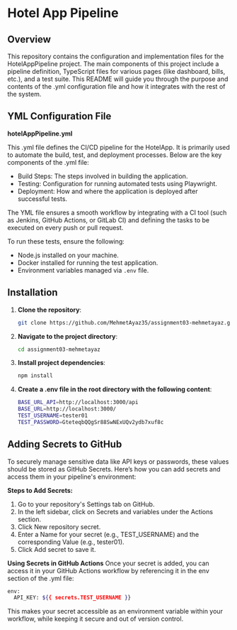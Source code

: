 # Hotel App Pipeline

## Overview

This repository contains the configuration and implementation files for the HotelAppPipeline project. The main components of this project include a pipeline definition, TypeScript files for various pages (like dashboard, bills, etc.), and a test suite. This README will guide you through the purpose and contents of the .yml configuration file and how it integrates with the rest of the system.

## YML Configuration File
 **hotelAppPipeline.yml**

 This .yml file defines the CI/CD pipeline for the HotelApp. It is primarily used to automate the build, test, and deployment processes. Below are the key components of the .yml file:

- Build Steps: The steps involved in building the application.
- Testing: Configuration for running automated tests using Playwright.
- Deployment: How and where the application is deployed after successful tests.

The YML file ensures a smooth workflow by integrating with a CI tool (such as Jenkins, GitHub Actions, or GitLab CI) and defining the tasks to be executed on every push or pull request.

To run these tests, ensure the following:
- Node.js installed on your machine.
- Docker installed for running the test application.
- Environment variables managed via `.env` file.

## Installation

1. **Clone the repository**:
   ```bash
   git clone https://github.com/MehmetAyaz35/assignment03-mehmetayaz.git
   ```
2. **Navigate to the project directory**:

   ```bash
   cd assignment03-mehmetayaz
    ```
3. **Install project dependencies**:

   ```bash
   npm install
    ```
4. **Create a .env file in the root directory with the following content**:

   ```bash
   BASE_URL_API=http://localhost:3000/api
   BASE_URL=http://localhost:3000/
   TEST_USERNAME=tester01
   TEST_PASSWORD=GteteqbQQgSr88SwNExUQv2ydb7xuf8c
    ```
 
## Adding Secrets to GitHub

To securely manage sensitive data like API keys or passwords, these values should be stored as GitHub Secrets. Here’s how you can add secrets and access them in your pipeline's environment:

**Steps to Add Secrets:**
1. Go to your repository's Settings tab on GitHub.
2. In the left sidebar, click on Secrets and variables under the Actions section.
3. Click New repository secret.
4. Enter a Name for your secret (e.g., TEST_USERNAME) and the corresponding Value (e.g., tester01).
5. Click Add secret to save it.

**Using Secrets in GitHub Actions**
Once your secret is added, you can access it in your GitHub Actions workflow by referencing it in the env section of the .yml file:
```bash
env:
  API_KEY: ${{ secrets.TEST_USERNAME }}
```

This makes your secret accessible as an environment variable within your workflow, while keeping it secure and out of version control.

